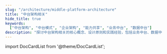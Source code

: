 ```yaml
---
slug: "/architecture/middle-platform-architecture"
title: "中台架构相关"
hide_title: true
keywords:
  ["中台架构", "中台模式", "企业架构", "能力共享", "业务中台", "数据中台"]
description: "探讨中台架构相关的核心概念、设计原则和实践经验，包括业务中台、数据中台等各类中台的建设方法"
---
```


import DocCardList from '@theme/DocCardList';

<DocCardList />

